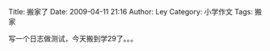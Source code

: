 Title: 搬家了
Date: 2009-04-11 21:16
Author: Ley
Category: 小学作文
Tags: 搬家

<div class="textbox-content">
写一个日志做测试，今天搬到学29了。。。

</div>
</p>

